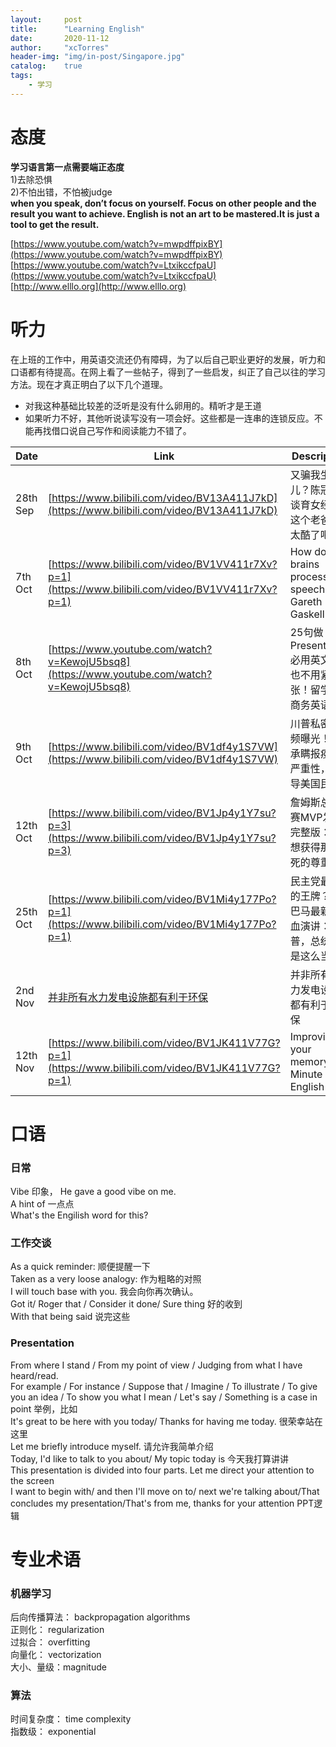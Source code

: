 ```yaml
---
layout:     post
title:      "Learning English"
date:       2020-11-12
author:     "xcTorres"
header-img: "img/in-post/Singapore.jpg"
catalog:    true
tags:
    - 学习
---
```

# 态度
**学习语言第一点需要端正态度**  
1)去除恐惧  
2)不怕出错，不怕被judge  
**when you speak, don’t focus on yourself. Focus on other people and the result you want to achieve. 
English is not an art to be mastered.It is just a tool to get the result.** 

[https://www.youtube.com/watch?v=mwpdffpixBY](https://www.youtube.com/watch?v=mwpdffpixBY)  
[https://www.youtube.com/watch?v=LtxikccfpaU](https://www.youtube.com/watch?v=LtxikccfpaU)  
[http://www.elllo.org](http://www.elllo.org)

# 听力
在上班的工作中，用英语交流还仍有障碍，为了以后自己职业更好的发展，听力和口语都有待提高。在网上看了一些帖子，得到了一些启发，纠正了自己以往的学习方法。现在才真正明白了以下几个道理。  
- 对我这种基础比较差的泛听是没有什么卵用的。精听才是王道  
- 如果听力不好，其他听说读写没有一项会好。这些都是一连串的连锁反应。不能再找借口说自己写作和阅读能力不错了。  


| Date   |  Link  |  Description    |
| ----   |  ----  |      ----       |
| 28th Sep |[https://www.bilibili.com/video/BV13A411J7kD](https://www.bilibili.com/video/BV13A411J7kD)|  又骗我生女儿？陈冠希谈育女经；这个老爸也太酷了吧？  |
| 7th Oct |[https://www.bilibili.com/video/BV1VV411r7Xv?p=1](https://www.bilibili.com/video/BV1VV411r7Xv?p=1)|  How do our brains process speech - Gareth Gaskell |
| 8th Oct |[https://www.youtube.com/watch?v=KewojU5bsq8](https://www.youtube.com/watch?v=KewojU5bsq8)|  25句做Presentation必用英文 再也不用紧张！留学、商务英语 |
| 9th Oct |[https://www.bilibili.com/video/BV1df4y1S7VW](https://www.bilibili.com/video/BV1df4y1S7VW)|  川普私密音频曝光！亲承瞒报疫情严重性，误导美国民众 |
| 12th Oct |[https://www.bilibili.com/video/BV1Jp4y1Y7su?p=3](https://www.bilibili.com/video/BV1Jp4y1Y7su?p=3)|  詹姆斯总决赛MVP发言完整版：我想获得那该死的尊重 |
| 25th Oct |[https://www.bilibili.com/video/BV1Mi4y177Po?p=1](https://www.bilibili.com/video/BV1Mi4y177Po?p=1)|  民主党最后的王牌？奥巴马最新热血演讲：川普，总统不是这么当的 |
| 2nd Nov |[并非所有水力发电设施都有利于环保](https://dict.eudic.net/webting/desktopplay?id=3c018d6d-1b12-11eb-8659-00505686c5e6&token=QYN+eyJ0b2tlbiI6IiIsInVzZXJpZCI6IiIsInVybHNpZ24iOiJ1RFdGQys0R0pCMEVxWXRtcm0wVFZPb1lSOEU9IiwidCI6IkFCSU1UWXlOREV3TmpNeU9RPT0ifQ%3D%3D)|  并非所有水力发电设施都有利于环保 |
| 12th Nov |[https://www.bilibili.com/video/BV1JK411V77G?p=1](https://www.bilibili.com/video/BV1JK411V77G?p=1)|  Improving your memory - 6 Minute English |

# 口语  
### 日常
Vibe 印象， He gave a good vibe on me.  
A hint of 一点点  
What's the Engilish word for this?  

### 工作交谈
As a quick reminder: 顺便提醒一下  
Taken as a very loose analogy: 作为粗略的对照  
I will touch base with you. 我会向你再次确认。  
Got it/ Roger that / Consider it done/ Sure thing 好的收到  
With that being said 说完这些   

### Presentation
From where I stand / From my point of view / Judging from what I have heard/read.  
For example / For instance / Suppose that / Imagine / To illustrate / To give you an idea / To show you what I mean / Let's say / Something is a case in point   举例，比如  
It's great to be here with you today/ Thanks for having me today. 很荣幸站在这里  
Let me briefly introduce myself. 请允许我简单介绍  
Today, I'd like to talk to you about/ My topic today is 今天我打算讲讲  
This presentation is divided into four parts. Let me direct your attention to the screen  
I want to begin with/ and then I'll move on to/ next we're talking about/That concludes my presentation/That's from me, thanks for your attention  PPT逻辑




# 专业术语
### 机器学习  
后向传播算法： backpropagation algorithms  
正则化：  regularization  
过拟合：  overfitting  
向量化：  vectorization  
大小、量级：magnitude 

### 算法
时间复杂度： time complexity  
指数级： exponential
